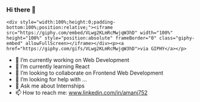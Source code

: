 ### Hi there 👋
    <div style="width:100%;height:0;padding-bottom:100%;position:relative;"><iframe src="https://giphy.com/embed/VLwg2KLmRcMwjqW3hD" width="100%" height="100%" style="position:absolute" frameBorder="0" class="giphy-embed" allowFullScreen></iframe></div><p><a href="https://giphy.com/gifs/VLwg2KLmRcMwjqW3hD">via GIPHY</a></p>
- 🔭 I’m currently working on Web Development
- 🌱 I’m currently learning React
- 👯 I’m looking to collaborate on Frontend Web Development
- 🤔 I’m looking for help with ...
- 💬 Ask me about Internships
- 📫 How to reach me: www.linkedin.com/in/amanj752

<!--
**amanj752/amanj752** is a ✨ _special_ ✨ repository because its `README.md` (this file) appears on your GitHub profile.

Here are some ideas to get you started:

- 🔭 I’m currently working on Web Development
- 🌱 I’m currently learning React
- 👯 I’m looking to collaborate on Frontend Web Development
- 🤔 I’m looking for help with ...
- 💬 Ask me about ...
- 📫 How to reach me: www.linkedin.com/in/amanj752
- 😄 Pronouns: ...
- ⚡ Fun fact: ...
-->

